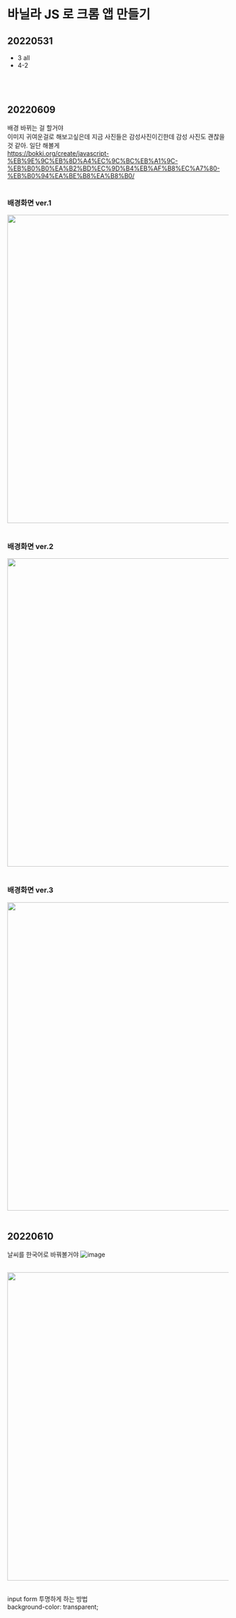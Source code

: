 # 바닐라 JS 로 크롬 앱 만들기
## 20220531
* 3 all <br>
* 4-2 <br><br><br><br>


## 20220609
배경 바뀌는 걸 할거야 <br>
이미지 귀여운걸로 해보고싶은데 지금 사진들은 감성사진이긴한데 감성 사진도 괜찮을 것 같아. 일단 해볼게<br>
https://bokki.org/create/javascript-%EB%9E%9C%EB%8D%A4%EC%9C%BC%EB%A1%9C-%EB%B0%B0%EA%B2%BD%EC%9D%B4%EB%AF%B8%EC%A7%80-%EB%B0%94%EA%BE%B8%EA%B8%B0/ <br><br>
### 배경화면 ver.1 <br>
<img src="https://user-images.githubusercontent.com/76997276/172882114-70c78e06-e177-4040-bda9-4717193698d1.png" width=700><br><br>
### 배경화면 ver.2 <br>
<img src="https://user-images.githubusercontent.com/76997276/172882348-869d8a0f-9634-4fa8-a54b-24c37f7bfde9.png" width=700><br><br>
### 배경화면 ver.3 <br>
<img src="https://user-images.githubusercontent.com/76997276/172882480-1fa3f656-9d6b-48c0-9e19-7994a8e2fddf.png" width=700><br><br>

## 20220610
날씨를 한국어로 바꿔볼거야
![image](https://user-images.githubusercontent.com/76997276/172992153-84b3715f-1f4b-48c1-92b4-7529f93ee5b9.png)<br><br>


<img src="https://user-images.githubusercontent.com/76997276/172993225-022bdbb0-f5a3-4645-a6ce-7c3411e8edd7.png" width=700><br><br>

input form 투명하게 하는 방법<br>
background-color: transparent;<br>

